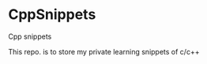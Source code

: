 CppSnippets
===========

Cpp snippets

This repo. is to store my private learning snippets of c/c++
